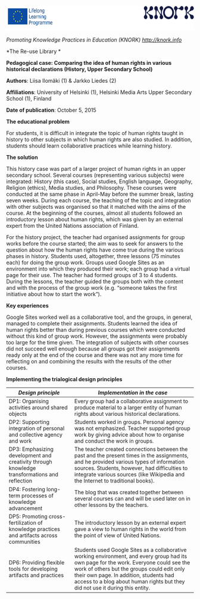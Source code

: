 <img src="img060/media/image01.png" width="624" height="65" />

*Promoting Knowledge Practices in Education (KNORK) http://knork.info*

*The Re-use Library *

**Pedagogical case: Comparing the idea of human rights in various historical declarations (History, Upper Secondary School)**

**Authors**: Liisa Ilomäki (1) & Jarkko Liedes (2)

**Affiliations**: University of Helsinki (1), Helsinki Media Arts Upper Secondary School (1), Finland

**Date of publication**: October 5, 2015

**The educational problem**

For students, it is difficult in integrate the topic of human rights taught in history to other subjects in which human rights are also studied. In addition, students should learn collaborative practices while learning history.

**The solution**

This history case was part of a larger project of human rights in an upper secondary school. Several courses (representing various subjects) were integrated: History (this case), Social studies, English language, Geography, Religion (ethics), Media studies, and Philosophy. These courses were conducted at the same phase in April-May before the summer break, lasting seven weeks. During each course, the teaching of the topic and integration with other subjects was organised so that it matched with the aims of the course. At the beginning of the courses, almost all students followed an introductory lesson about human rights, which was given by an external expert from the United Nations association of Finland.

For the history project, the teacher had organised assignments for group works before the course started; the aim was to seek for answers to the question about how the human rights have come true during the various phases in history. Students used, altogether, three lessons (75 minutes each) for doing the group work. Groups used Google Sites as an environment into which they produced their work; each group had a virtual page for their use. The teacher had formed groups of 3 to 4 students. During the lessons, the teacher guided the groups both with the content and with the process of the group work (e.g. “someone takes the first initiative about how to start the work”).

**Key experiences**

Google Sites worked well as a collaborative tool, and the groups, in general, managed to complete their assignments. Students learned the idea of human rights better than during previous courses which were conducted without this kind of group work. However, the assignments were probably too large for the time given. The integration of subjects with other courses did not succeed well enough because all groups got their assignments ready only at the end of the course and there was not any more time for reflecting on and combining the results with the results of the other courses.

**Implementing the trialogical design principles**

| *Design principle*                                                                           | *Implementation in the case*                                                                                                                                                                                                                                                                                     |
|----------------------------------------------------------------------------------------------|------------------------------------------------------------------------------------------------------------------------------------------------------------------------------------------------------------------------------------------------------------------------------------------------------------------|
| DP1: Organising activities around shared objects                                             | Every group had a collaborative assignment to produce material to a larger entity of human rights about various historical declarations.                                                                                                                                                                         |
| DP2: Supporting integration of personal and collective agency and work                       | Students worked in groups. Personal agency was not emphasized. Teacher supported group work by giving advice about how to organise and conduct the work in groups.                                                                                                                                               |
| DP3: Emphasizing development and creativity through knowledge transformations and reflection | The teacher created connections between the past and the present times in the assignments, and he provided various types of information sources. Students, however, had difficulties to integrate various sources (like Wikipedia and the Internet to traditional books).                                        |
| DP4: Fostering long-term processes of knowledge advancement                                  | The blog that was created together between several courses can and will be used later on in other lessons by the teachers.                                                                                                                                                                                       |
| DP5: Promoting cross-fertilization of knowledge practices and artifacts across communities   | The introductory lesson by an external expert gave a view to human rights in the world from the point of view of United Nations.                                                                                                                                                                                 |
| DP6: Providing flexible tools for developing artifacts and practices                         | Students used Google Sites as a collaborative working environment, and every group had its own page for the work. Everyone could see the work of others but the groups could edit only their own page. In addition, students had access to a blog about human rights but they did not use it during this entity. |


